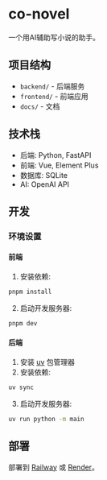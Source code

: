 # co-novel

一个用AI辅助写小说的助手。

## 项目结构

- `backend/` - 后端服务
- `frontend/` - 前端应用
- `docs/` - 文档

## 技术栈

- 后端: Python, FastAPI
- 前端: Vue, Element Plus
- 数据库: SQLite
- AI: OpenAI API

## 开发

### 环境设置

#### 前端

1. 安装依赖:

```bash
pnpm install
```

2. 启动开发服务器:

```bash
pnpm dev
```

#### 后端

1. 安装 [uv](https://github.com/astral-sh/uv) 包管理器
2. 安装依赖:

```bash
uv sync
```

3. 启动开发服务器:

```bash
uv run python -m main
```

## 部署

部署到 [Railway](https://railway.app) 或 [Render](https://render.com)。
